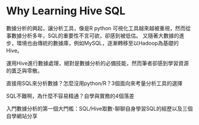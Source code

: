# Why Learning Hive SQL

數據分析的興起，讓分析工具，像是R python 可視化工具越來越被重視，然而從事數據分析多年，SQL的重要性不言可欲，卻感到被低估。 又隨著大數據的進步，環境也由傳統的數據庫，例如MySQL，逐漸轉移至以Hadoop為基礎的Hive。

運用Hive進行數據處理，絕對是數據分析的必備技能，然而筆者卻感到學習資源的匱乏與零散。



直接用SQL來分析數據？怎麼沒用python/R？3個面向來考量分析工具的選擇

SQL不難啊，為什麼不容易精通？自學與實務的4個落差

入門數據分析的第一個大門檻：SQL/Hive取數-聊聊自身學習SQL的經歷以及三個自學網站分享
